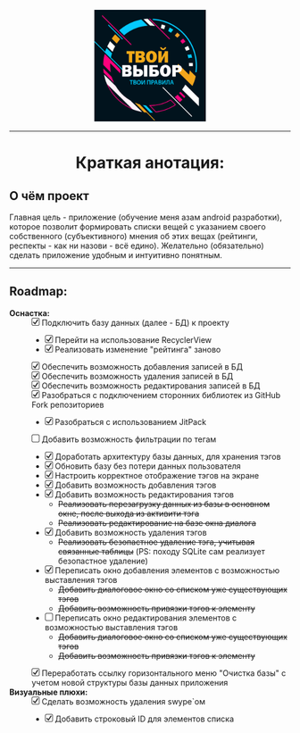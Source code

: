 <p align="center"><img src=".gitimage/logo_frame_text.png" height="200" width="200"></p>

---

<h1 align=center>Краткая анотация:</h1>

<h2>О чём проект</h2>

<p>Главная цель - приложение (обучение меня азам android разработки), которое позволит 
формировать списки вещей с указанием своего собственного (субъективного) мнения об этих вещах 
(рейтинги, респекты - как ни назови - всё едино). Желательно (обязательно) сделать приложение 
удобным и интуитивно понятным. </p>

***

<h2>  Roadmap:  </h2>

<dl>
    <dt><b> Оснастка: </b></dt>
    <dd>
        <div><div><img src=".gitimage/chkbx_checked.png" height="14" width="14"> Подключить базу данных (далее - БД) к проекту</div>
            <div> <ul>
                <li> <img src=".gitimage/chkbx_checked.png" height="14" width="14"> Перейти на использование RecyclerView </li>
                <li> <img src=".gitimage/chkbx_checked.png" height="14" width="14"> Реализовать изменение "рейтинга" заново </li>                
            </ul></div>
        </div>
        <div><img src=".gitimage/chkbx_checked.png" height="14" width="14"> 
            Обеспечить возможность добавления записей в БД</div>
        <div><img src=".gitimage/chkbx_checked.png" height="14" width="14"> 
            Обеспечить возможность удаления записей в БД</div>
        <div><img src=".gitimage/chkbx_checked.png" height="14" width="14"> 
            Обеспечить возможность редактирования записей в БД</div>
        <div><div><img src=".gitimage/chkbx_checked.png" height="14" width="14"> Разобраться с подключением сторонних библиотек из GitHub Fork репозиториев</div>
            <div> <ul>
                <li> <img src=".gitimage/chkbx_checked.png" height="14" width="14"> Разобраться с использованием JitPack </li>                
            </ul></div>
        </div>
        <div><img src=".gitimage/chkbx_unchecked.png" height="14" width="14"> 
                    Добавить возможность фильтрации по тегам</div>
            <div> <ul>
                <li> <img src=".gitimage/chkbx_checked.png" height="14" width="14"> Доработать архитектуру базы данных, для хранения тэгов </li>
                <li> <img src=".gitimage/chkbx_checked.png" height="14" width="14"> Обновить базу без потери данных пользователя </li>
                <li> <img src=".gitimage/chkbx_checked.png" height="14" width="14"> Настроить корректное отображение тэгов на экране </li>
                <li> <img src=".gitimage/chkbx_checked.png" height="14" width="14"> Добавить возможность добавления тэгов </li>
                <li> <img src=".gitimage/chkbx_checked.png" height="14" width="14"> Добавить возможность редактирования тэгов 
                    <ul><li><s>Реализовать перезагрузку данных из базы в основном окне, после выхода из активити тэга</s></li>
                    <li><s>Реализовать редактирование на базе окна диалога</s></li></ul>
                </li>
                <li> <img src=".gitimage/chkbx_checked.png" height="14" width="14"> Добавить возможность удаления тэгов 
                    <ul><li><s>Реализовать безопастное удаление тэга, учитывая связанные таблицы</s> (PS: походу SQLite сам реализует безопастное удаление)</li></ul>
                </li>
                <li> <img src=".gitimage/chkbx_checked.png" height="14" width="14"> Переписать окно добавления элементов с возможностью выставления тэгов
                    <ul><li><s>Добавить диалоговое окно со списком уже существующих тэгов</s></li>
                    <li><s>Добавить возможность привязки тэгов к элементу</s></li></ul>
                </li>
                <li> <img src=".gitimage/chkbx_unchecked.png" height="14" width="14"> Переписать окно редактирования элементов с возможностью выставления тэгов
                    <ul><li><s>Добавить диалоговое окно со списком уже существующих тэгов</s></li>
                    <li><s>Добавить возможность привязки тэгов к элементу</s></li></ul>
                </li>
            </ul></div> 
        <div><img src=".gitimage/chkbx_checked.png" height="14" width="14"> Переработать ссылку горизонтального меню "Очистка базы" с учетом новой структуры базы данных приложения</div>
    </dd>
    <dt><b> Визуальные плюхи: </b></dt>
    <dd>
        <div>
            <div><img src=".gitimage/chkbx_checked.png" height="14" width="14"> Сделать возможность удаления swype`ом</div>
            <div> <ul>
                <li> <img src=".gitimage/chkbx_checked.png" height="14" width="14"> Добавить строковый ID для элементов списка </li>                
            </ul></div>
        </div>    
    </dd>
</dl>


